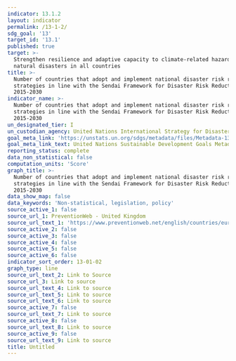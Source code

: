 ```yaml
---
indicator: 13.1.2
layout: indicator
permalink: /13-1-2/
sdg_goal: '13'
target_id: '13.1'
published: true
target: >-
  Strengthen resilience and adaptive capacity to climate-related hazards and
  natural disasters in all countries
title: >-
  Number of countries that adopt and implement national disaster risk reduction
  strategies in line with the Sendai Framework for Disaster Risk Reduction
  2015-2030 
indicator_name: >-
  Number of countries that adopt and implement national disaster risk reduction
  strategies in line with the Sendai Framework for Disaster Risk Reduction
  2015-2030
un_designated_tier: I
un_custodian_agency: United Nations International Strategy for Disaster Reduction (UNISDR)
goal_meta_link: 'https://unstats.un.org/sdgs/metadata/files/Metadata-13-01-02.pdf'
goal_meta_link_text: United Nations Sustainable Development Goals Metadata (PDF 217 KB)
reporting_status: complete
data_non_statistical: false
computation_units: 'Score'
graph_title: >-
  Number of countries that adopt and implement national disaster risk reduction
  strategies in line with the Sendai Framework for Disaster Risk Reduction
  2015-2030 
data_show_map: false
data_keywords: 'Non-statistical, legislation, policy'
source_active_1: false
source_url_1: PreventionWeb - United Kingdom
source_url_text_1: 'https://www.preventionweb.net/english/countries/europe/gbr/'
source_active_2: false
source_active_3: false
source_active_4: false
source_active_5: false
source_active_6: false
indicator_sort_order: 13-01-02
graph_type: line
source_url_text_2: Link to Source
source_url_3: Link to source
source_url_text_4: Link to source
source_url_text_5: Link to source
source_url_text_6: Link to source
source_active_7: false
source_url_text_7: Link to source
source_active_8: false
source_url_text_8: Link to source
source_active_9: false
source_url_text_9: Link to source
title: Untitled 
---
```

